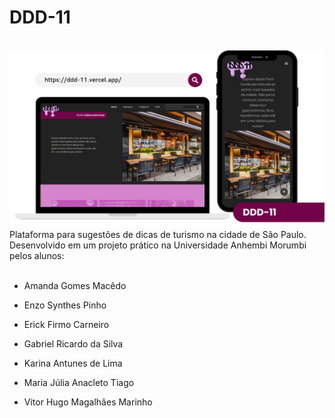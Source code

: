 # DDD-11
<br>
<img src="capa.png"> 
<br>
Plataforma para sugestões de dicas de turismo na cidade de São Paulo. Desenvolvido em um projeto prático na Universidade Anhembi Morumbi pelos alunos:
<br><br>

- Amanda Gomes Macêdo

- Enzo Synthes Pinho 

- Erick Firmo Carneiro 

- Gabriel Ricardo da Silva 

- Karina Antunes de Lima 

- Maria Júlia Anacleto Tiago 

- Vitor Hugo Magalhães Marinho
# 
